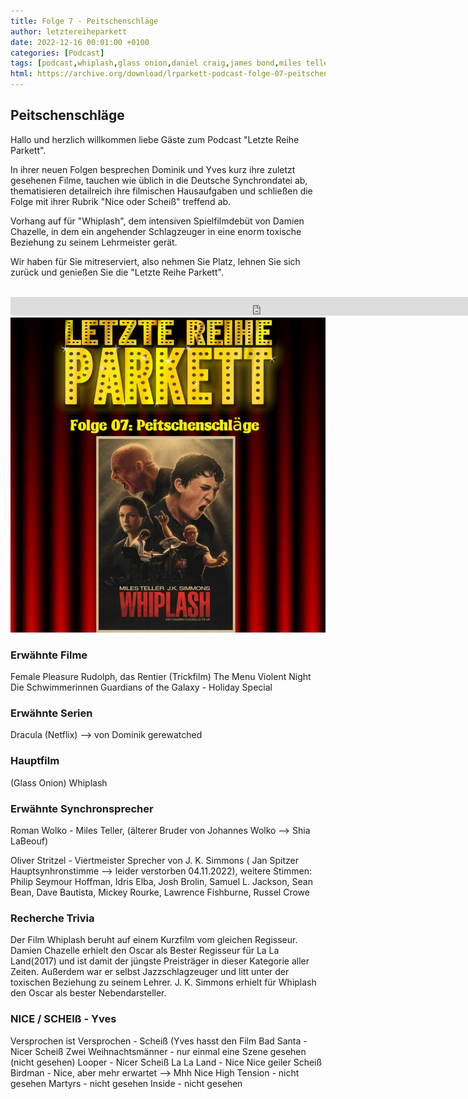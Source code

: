 ```yaml
---
title: Folge 7 - Peitschenschläge
author: letztereiheparkett
date: 2022-12-16 00:01:00 +0100
categories: [Podcast]
tags: [podcast,whiplash,glass onion,daniel craig,james bond,miles teller,j k simmons,synchronsprecher,roman wolko,oliver stritzel]
html: https://archive.org/download/lrparkett-podcast-folge-07-peitschenschlage/LRParkett%20Podcast%20Folge%2007%20-%20Peitschenschl%C3%A4ge.mp3
---
```


## Peitschenschläge
Hallo und herzlich willkommen liebe Gäste zum Podcast "Letzte Reihe Parkett".

In ihrer neuen Folgen besprechen Dominik und Yves kurz ihre zuletzt gesehenen Filme, tauchen wie üblich in die Deutsche Synchrondatei ab, thematisieren detailreich ihre filmischen Hausaufgaben und schließen die Folge mit ihrer Rubrik "Nice oder Scheiß" treffend ab.

Vorhang auf für "Whiplash", dem intensiven Spielfilmdebüt von Damien Chazelle, in dem ein angehender Schlagzeuger in eine enorm toxische Beziehung zu seinem Lehrmeister gerät.

Wir haben für Sie mitreserviert, also nehmen Sie Platz, lehnen Sie sich zurück und genießen Sie die "Letzte Reihe Parkett".
<br>
<br>

<iframe src="https://archive.org/download/lrparkett-podcast-folge-07-peitschenschlage/LRParkett%20Podcast%20Folge%2007%20-%20Peitschenschl%C3%A4ge.mp3" width="800" height="30" frameborder="0" webkitallowfullscreen="true" mozallowfullscreen="true" allowfullscreen></iframe>


<img src="/assets/img/postings/posting007.png" alt="Podcast Cover">


### Erwähnte Filme

Female Pleasure
Rudolph, das Rentier (Trickfilm)
The Menu
Violent Night
Die Schwimmerinnen
Guardians of the Galaxy - Holiday Special

### Erwähnte Serien

Dracula (Netflix) --> von Dominik gerewatched

### Hauptfilm

(Glass Onion)
Whiplash

### Erwähnte Synchronsprecher

Roman Wolko - Miles Teller, (älterer Bruder von Johannes Wolko --> Shia LaBeouf)

Oliver Stritzel - Viertmeister Sprecher von J. K. Simmons ( Jan Spitzer Hauptsynhronstimme --> leider verstorben 04.11.2022), weitere Stimmen: Philip Seymour Hoffman, Idris Elba, Josh Brolin, Samuel L. Jackson, Sean Bean, Dave Bautista, Mickey Rourke, Lawrence Fishburne, Russel Crowe

### Recherche Trivia

Der Film Whiplash beruht auf einem Kurzfilm vom gleichen Regisseur. Damien Chazelle erhielt den Oscar als Bester Regisseur für La La Land(2017) und ist damit der jüngste Preisträger in dieser Kategorie aller Zeiten. Außerdem war er selbst Jazzschlagzeuger und litt unter der toxischen Beziehung zu seinem Lehrer.
J. K. Simmons erhielt für Whiplash den Oscar als bester Nebendarsteller.

### NICE / SCHEIß - Yves

Versprochen ist Versprochen - Scheiß (Yves hasst den Film
Bad Santa - Nicer Scheiß 
Zwei Weihnachtsmänner - nur einmal eine Szene gesehen (nicht gesehen)
Looper - Nicer Scheiß
La La Land - Nice Nice geiler Scheiß
Birdman - Nice, aber mehr erwartet --> Mhh Nice
High Tension - nicht gesehen
Martyrs - nicht gesehen
Inside - nicht gesehen
